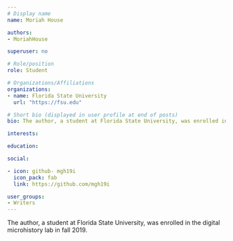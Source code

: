 ```yaml
---
# Display name
name: Moriah House

authors:
- MoriahHouse

superuser: no

# Role/position
role: Student

# Organizations/Affiliations
organizations:
- name: Florida State University
  url: "https://fsu.edu"

# Short bio (displayed in user profile at end of posts)
bio: The author, a student at Florida State University, was enrolled in the digital microhistory lab in fall 2019.

interests:

education:

social:

- icon: github- mgh19i
  icon_pack: fab
  link: https://github.com/mgh19i

user_groups:
- Writers
---
```

The author, a student at Florida State University, was enrolled in the digital microhistory lab in fall 2019.


